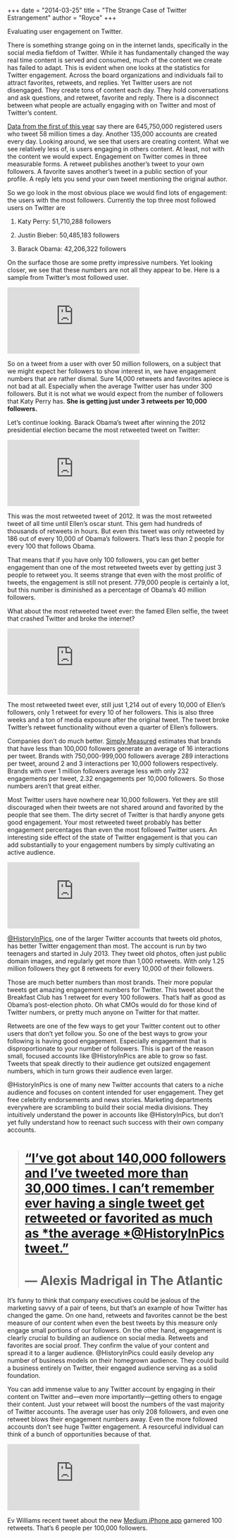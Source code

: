 
+++
date = "2014-03-25"
title = "The Strange Case of Twitter Estrangement"
author = "Royce"
+++

Evaluating user engagement on Twitter.

<!--more--> 


There is something strange going on in the internet lands, specifically in the social media fiefdom of Twitter. While it has fundamentally changed the way real time content is served and consumed, much of the content we create has failed to adapt. This is evident when one looks at the statistics for Twitter engagement. Across the board organizations and individuals fail to attract favorites, retweets, and replies. Yet Twitter users are not disengaged. They create tons of content each day. They hold conversations and ask questions, and retweet, favorite and reply. There is a disconnect between what people are actually engaging with on Twitter and most of Twitter’s content.

[Data from the first of this year](http://www.statisticbrain.com/twitter-statistics/) say there are 645,750,000 registered users who tweet 58 million times a day. Another 135,000 accounts are created every day. Looking around, we see that users are creating content. What we see relatively less of, is users engaging in others content. At least, not with the content we would expect. Engagement on Twitter comes in three measurable forms. A retweet publishes another’s tweet to your own followers. A favorite saves another’s tweet in a public section of your profile. A reply lets you send your own tweet mentioning the original author.

So we go look in the most obvious place we would find lots of engagement: the users with the most followers. Currently the top three most followed users on Twitter are

1. Katy Perry: 51,710,288 followers

1. Justin Bieber: 50,485,183 followers

1. Barack Obama: 42,206,322 followers

On the surface those are some pretty impressive numbers. Yet looking closer, we see that these numbers are not all they appear to be. Here is a sample from Twitter’s most followed user.

<iframe src="https://medium.com/media/f1c46ef11da5485e3b4b89284c827dff" frameborder=0></iframe>

So on a tweet from a user with over 50 million followers, on a subject that we might expect her followers to show interest in, we have engagement numbers that are rather dismal. Sure 14,000 retweets and favorites apiece is not bad at all. Especially when the average Twitter user has under 300 followers. But it is not what we would expect from the number of followers that Katy Perry has. **She is getting just under 3 retweets per 10,000 followers.**

Let’s continue looking. Barack Obama’s tweet after winning the 2012 presidential election became the most retweeted tweet on Twitter:

<iframe src="https://medium.com/media/aa9eac63dbcc40131399bb99c5834e37" frameborder=0></iframe>

This was the most retweeted tweet of 2012. It was the most retweeted tweet of all time until Ellen’s oscar stunt. This gem had hundreds of thousands of retweets in hours. But even this tweet was only retweeted by 186 out of every 10,000 of Obama’s followers. That’s less than 2 people for every 100 that follows Obama.

That means that if you have only 100 followers, you can get better engagement than one of the most retweeted tweets ever by getting just 3 people to retweet you. It seems strange that even with the most prolific of tweets, the engagement is still not present. 779,000 people is certainly a lot, but this number is diminished as a percentage of Obama’s 40 million followers.

What about the most retweeted tweet ever: the famed Ellen selfie, the tweet that crashed Twitter and broke the internet?

<iframe src="https://medium.com/media/93556bd34c68e5c9695de13ff8f1c885" frameborder=0></iframe>

The most retweeted tweet ever, still just 1,214 out of every 10,000 of Ellen’s followers, only 1 retweet for every 10 of her followers. This is also three weeks and a ton of media exposure after the original tweet. The tweet broke Twitter’s retweet functionality without even a quarter of Ellen’s followers.

Companies don’t do much better. [Simply Measured](http://get.simplymeasured.com/twitter-study-pm.html) estimates that brands that have less than 100,000 followers generate an average of 16 interactions per tweet. Brands with 750,000-999,000 followers average 289 interactions per tweet, around 2 and 3 interactions per 10,000 followers respectively. Brands with over 1 million followers average less with only 232 engagements per tweet, 2.32 engagements per 10,000 followers. So those numbers aren’t that great either.

Most Twitter users have nowhere near 10,000 followers. Yet they are still discouraged when their tweets are not shared around and favorited by the people that see them. The dirty secret of Twitter is that hardly anyone gets good engagement. Your most retweeted tweet probably has better engagement percentages than even the most followed Twitter users. An interesting side effect of the state of Twitter engagement is that you can add substantially to your engagement numbers by simply cultivating an active audience.

<iframe src="https://medium.com/media/1f8dc76b6f4a0a938e7f6d7560c6fff2" frameborder=0></iframe>

[@HistoryInPics](https://twitter.com/HistoryInPics), one of the larger Twitter accounts that tweets old photos, has better Twitter engagement than most. The account is run by two teenagers and started in July 2013. They tweet old photos, often just public domain images, and regularly get more than 1,000 retweets. With only 1.25 million followers they got 8 retweets for every 10,000 of their followers.

Those are much better numbers than most brands. Their more popular tweets get amazing engagement numbers for Twitter. This tweet about the Breakfast Club has 1 retweet for every 100 followers. That’s half as good as Obama’s post-election photo. Oh what CMOs would do for those kind of Twitter numbers, or pretty much anyone on Twitter for that matter.

Retweets are one of the few ways to get your Twitter content out to other users that don’t yet follow you. So one of the best ways to grow your following is having good engagement. Especially engagement that is disproportionate to your number of followers. This is part of the reason small, focused accounts like @HistoryInPics are able to grow so fast. Tweets that speak directly to their audience get outsized engagement numbers, which in turn grows their audience even larger.

@HistoryInPics is one of many new Twitter accounts that caters to a niche audience and focuses on content intended for user engagement. They get free celebrity endorsements and news stories. Marketing departments everywhere are scrambling to build their social media divisions. They intuitively understand the power in accounts like @HistoryInPics, but don’t yet fully understand how to reenact such success with their own company accounts.
> # [“I’ve got about 140,000 followers and I’ve tweeted more than 30,000 times. I can’t remember ever having a single tweet get retweeted or favorited as much as *the average *@HistoryInPics tweet.”](http://www.theatlantic.com/technology/archive/2014/01/the-2-teenagers-who-run-the-wildly-popular-twitter-feed-historyinpics/283291/)
> # — Alexis Madrigal in The Atlantic

It’s funny to think that company executives could be jealous of the marketing savvy of a pair of teens, but that’s an example of how Twitter has changed the game. On one hand, retweets and favorites cannot be the best measure of our content when even the best tweets by this measure only engage small portions of our followers. On the other hand, engagement is clearly crucial to building an audience on social media. Retweets and favorites are social proof. They confirm the value of your content and spread it to a larger audience. @HistoryInPics could easily develop any number of business models on their homegrown audience. They could build a business entirely on Twitter, their engaged audience serving as a solid foundation.

You can add immense value to any Twitter account by engaging in their content on Twitter and—even more importantly—getting others to engage their content. Just your retweet will boost the numbers of the vast majority of Twitter accounts. The average user has only 208 followers, and even one retweet blows their engagement numbers away. Even the more followed accounts don’t see huge Twitter engagement. A resourceful individual can think of a bunch of opportunities because of that.

<iframe src="https://medium.com/media/6e5359e98aa94872e71550cbf7fbfa43" frameborder=0></iframe>

Ev Williams recent tweet about the new [Medium iPhone app](http://medium.com/m/app) garnered 100 retweets. That’s 6 people per 100,000 followers.
